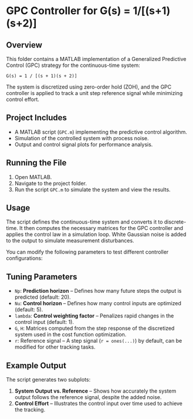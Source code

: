 # GPC Controller for G(s) = 1/[(s+1)(s+2)]

## Overview
This folder contains a MATLAB implementation of a Generalized Predictive Control (GPC) strategy for the continuous-time system:

```
G(s) = 1 / [(s + 1)(s + 2)]
```

The system is discretized using zero-order hold (ZOH), and the GPC controller is applied to track a unit step reference signal while minimizing control effort.

## Project Includes
- A MATLAB script (`GPC.m`) implementing the predictive control algorithm.
- Simulation of the controlled system with process noise.
- Output and control signal plots for performance analysis.

## Running the File
1. Open MATLAB.
2. Navigate to the project folder.
3. Run the script `GPC.m` to simulate the system and view the results.

## Usage
The script defines the continuous-time system and converts it to discrete-time. It then computes the necessary matrices for the GPC controller and applies the control law in a simulation loop. White Gaussian noise is added to the output to simulate measurement disturbances.

You can modify the following parameters to test different controller configurations:

## Tuning Parameters
- `Np`: **Prediction horizon** – Defines how many future steps the output is predicted (default: 20).
- `Nu`: **Control horizon** – Defines how many control inputs are optimized (default: 5).
- `lambda`: **Control weighting factor** – Penalizes rapid changes in the control input (default: 1).
- `G`, `H`: Matrices computed from the step response of the discretized system used in the cost function optimization.
- `r`: Reference signal – A step signal (`r = ones(...)`) by default, can be modified for other tracking tasks.

## Example Output
The script generates two subplots:
1. **System Output vs. Reference** – Shows how accurately the system output follows the reference signal, despite the added noise.
2. **Control Effort** – Illustrates the control input over time used to achieve the tracking.

